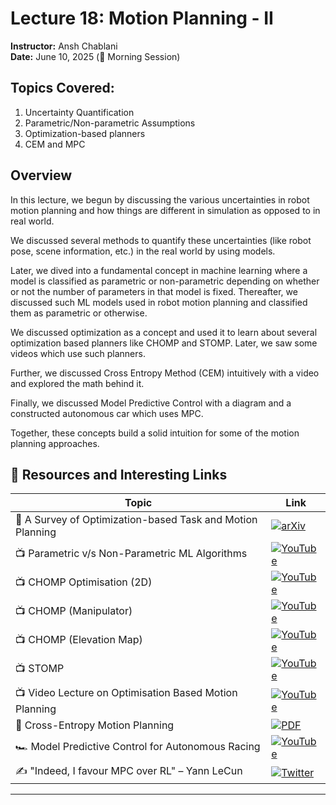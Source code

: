 # Lecture 18: Motion Planning - II
**Instructor:** Ansh Chablani  
**Date:** June 10, 2025 (🌅 Morning Session)

## Topics Covered:

1. Uncertainty Quantification
2. Parametric/Non-parametric Assumptions 
3. Optimization-based planners
4. CEM and MPC

## Overview

In this lecture, we begun by discussing the various uncertainties in robot motion planning and how things are different in simulation as opposed to in real world.

We discussed several methods to quantify these uncertainties (like robot pose, scene information, etc.) in the real world by using models.

Later, we dived into a fundamental concept in machine learning where a model is classified as parametric or non-parametric depending on whether or not the number of parameters in that model is fixed.
Thereafter, we discussed such ML models used in robot motion planning and classified them as parametric or otherwise.

We discussed optimization as a concept and used it to learn about several optimization based planners like CHOMP and STOMP. Later, we saw some videos which use such planners.

Further, we discussed Cross Entropy Method (CEM) intuitively with a video and explored the math behind it.

Finally, we discussed Model Predictive Control with a diagram and a constructed autonomous car which uses MPC.

Together, these concepts build a solid intuition for some of the motion planning approaches. 

## 🔗 Resources and Interesting Links
| Topic | Link |
|-------|------|
| 📘 A Survey of Optimization-based Task and Motion Planning | [![arXiv](https://img.shields.io/badge/arXiv-2404.02817-b31b1b?logo=arxiv)](https://arxiv.org/abs/2404.02817) |
| 📺 Parametric v/s Non-Parametric ML Algorithms | [![YouTube](https://img.shields.io/badge/YouTube-Parametric_vs_NonParametric-red?logo=youtube)](https://youtu.be/9sEiMp8bCnY?si=Tf12e5Q35cmDKfAF) |
| 📺 CHOMP Optimisation (2D) | [![YouTube](https://img.shields.io/badge/YouTube-CHOMP_2D-red?logo=youtube)](https://youtu.be/41UYgGHGSSo?si=_mUhXQoI_oxFLQNt) |
| 📺 CHOMP (Manipulator) | [![YouTube](https://img.shields.io/badge/YouTube-CHOMP_Manipulator-red?logo=youtube)](https://youtu.be/PTFhdzWlXxI?si=P0qOQHYWkhK2ODDv) |
| 📺 CHOMP (Elevation Map) | [![YouTube](https://img.shields.io/badge/YouTube-CHOMP_Elevation_Map-red?logo=youtube)](https://youtu.be/DX9jTBvWrl8?si=-CCvo6-F8Corcuih) |
| 📺 STOMP | [![YouTube](https://img.shields.io/badge/YouTube-STOMP-red?logo=youtube)](https://youtu.be/KZqi8wAcC4k?si=ep27l2UzpdrOnpfc) |
| 📺 Video Lecture on Optimisation Based Motion Planning | [![YouTube](https://img.shields.io/badge/YouTube-Motion_Planning_Lec-red?logo=youtube)](https://www.youtube.com/watch?v=OjB1fYU-Pvo) |
| 📄 Cross-Entropy Motion Planning | [![PDF](https://img.shields.io/badge/PDF-Ko2012_CE--Motion--Planning-blue?logo=adobeacrobatreader)](https://asco.lcsr.jhu.edu/papers/Ko2012.pdf) |
| 🏎️ Model Predictive Control for Autonomous Racing | [![YouTube](https://img.shields.io/badge/YouTube-MPC_Racing-red?logo=youtube)](https://youtu.be/bjlT-6KVQ7U?si=pdASr991iSrHeuOa) |
| ✍️ "Indeed, I favour MPC over RL" – Yann LeCun | [![Twitter](https://img.shields.io/badge/X-Yann_LeCun_MPC--vs--RL-1DA1F2?logo=x)](https://x.com/ylecun/status/1827787323108393027?lang=en) |
---